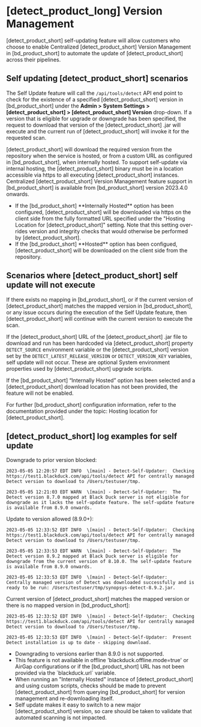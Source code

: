# [detect_product_long] Version Management

[detect_product_short] self-updating feature will allow customers who choose to enable Centralized [detect_product_short] Version Management in [bd_product_short] to automate the update of [detect_product_short] across their pipelines.

## Self updating [detect_product_short] scenarios

The Self Update feature will call the `/api/tools/detect` API end point to check for the existence of a specified [detect_product_short] version in [bd_product_short] under the **Admin > System Settings > [detect_product_short] > [detect_product_short] Version** drop-down. If a version that is eligible for upgrade or downgrade has been specified, the request to download that version of the [detect_product_short] .jar will execute and the current run of [detect_product_short] will invoke it for the requested scan. 

[detect_product_short] will download the required version from the repository when the service is hosted, or from a custom URL as configured in [bd_product_short], when internally hosted. To support self-update via internal hosting, the [detect_product_short] binary must be in a location accessible via https to all executing [detect_product_short] instances.   
Centralized [detect_product_short] Version Management feature support in [bd_product_short] is available from [bd_product_short] version 2023.4.0 onwards.

<!-- Variables do not resolve when in a note format hence the hardcoding below -->
<note type="information">
<ul>
<li>
If the [bd_product_short] **Internally Hosted** option has been configured, [detect_product_short] will be downloaded via https on the client side from the fully formatted URL specified under the "Hosting Location for [detect_product_short]" setting. Note that this setting over-rides version and integrity checks that would otherwise be performed by [detect_product_short].
<li>
If the [bd_product_short] **Hosted** option has been configued, [detect_product_short] will be downloaded on the client side from the repository.
</li>
</ul>
</note>

## Scenarios where [detect_product_short] self update will not execute

If there exists no mapping in [bd_product_short], or if the current version of [detect_product_short] matches the mapped version in [bd_product_short], or any issue occurs during the execution of the Self Update feature, then [detect_product_short] will continue with the current version to execute the scan.

If the [detect_product_short] URL of the [detect_product_short] .jar file to download and run has been hardcoded via [detect_product_short] property `DETECT_SOURCE` environment variable or the [detect_product_short] version set by the `DETECT_LATEST_RELEASE_VERSION` or `DETECT_VERSION_KEY` variables, self update will not occur. These are optional System environment properties used by [detect_product_short] upgrade scripts.

If the [bd_product_short] “Internally Hosted” option has been selected and a [detect_product_short] download location has not been provided, the feature will not be enabled.

For further [bd_product_short] configuration information, refer to the documentation provided under the topic:
<xref href="DetectLocation.dita" scope="peer"> Hosting location for [detect_product_short].
<data name="facets" value="pubname=bd-hub"/>

## [detect_product_short] log examples for self update

Downgrade to prior version blocked:  

``` 
2023-05-05 12:20:57 EDT INFO  \[main] - Detect-Self-Updater:  Checking https://test1.blackduck‎.com/api/tools/detect API for centrally managed Detect version to download to /Users/testuser/tmp.   

2023-05-05 12:21:03 EDT WARN  \[main] - Detect-Self-Updater:  The Detect version 8.7.0 mapped at Black Duck server is not eligible for downgrade as it lacks the self-update feature. The self-update feature is available from 8.9.0 onwards.
```

Update to version allowed (8.9.0+):   

```
2023-05-05 12:33:52 EDT INFO  \[main] - Detect-Self-Updater:  Checking https://test1.blackduck‎.com/api/tools/detect API for centrally managed Detect version to download to /Users/testuser/tmp.  

2023-05-05 12:33:53 EDT WARN  \[main] - Detect-Self-Updater:  The Detect version 8.9.2 mapped at Black Duck server is eligible for downgrade from the current version of 8.10.0. The self-update feature is available from 8.9.0 onwards.

2023-05-05 12:33:53 EDT INFO  \[main] - Detect-Self-Updater:  Centrally managed version of Detect was downloaded successfully and is ready to be run: /Users/testuser/tmp/synopsys-detect-8.9.2.jar.
```

Current version of [detect_product_short] matches the mapped version or there is no mapped version in [bd_product_short]:   

```
2023-05-05 12:33:52 EDT INFO  \[main] - Detect-Self-Updater:  Checking https://test1.blackduck‎.com/api/tools/detect API for centrally managed Detect version to download to /Users/testuser/tmp.  

2023-05-05 12:33:53 EDT INFO  \[main] - Detect-Self-Updater:  Present Detect installation is up to date - skipping download.
```
<!-- Variables do not resolve when in a note format hence the hardcoding below -->
<note type="important">
<ul>
<li>
Downgrading to versions earlier than 8.9.0 is not supported. 
</li>
<li>  
This feature is not available in offline 'blackduck.offline.mode=true' or AirGap configurations or if the [bd_product_short] URL has not been provided via the `blackduck.url` variable.
<li>
When running an "Internally Hosted" instance of [detect_product_short] and using custom scripts, checks should be made to prevent [detect_product_short] from querying [bd_product_short] for version management and re-downloading itself.
<li>
Self update makes it easy to switch to a new major [detect_product_short] version, so care should be taken to validate that automated scanning is not impacted.
</li>
</ul>
</note>

